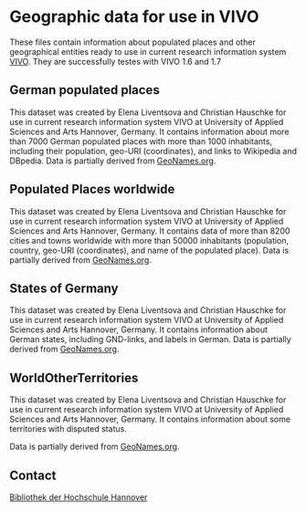 # Geographic data for use in VIVO

These files contain information about populated places and other geographical entities ready to use in current research information system [VIVO](http://vivoweb.org/). They are successfully testes with VIVO 1.6 and 1.7

## German populated places
This dataset was created by Elena Liventsova and Christian Hauschke for use in current research information system VIVO at University of Applied Sciences and Arts Hannover, Germany. It contains information about more than 7000 German populated places with more than 1000 inhabitants, including their population, geo-URI (coordinates), and links to Wikipedia and DBpedia.  Data is partially derived from [GeoNames.org](http://geonames.org).

## Populated Places worldwide
This dataset was created by Elena Liventsova and Christian Hauschke for use in current research information system VIVO at University of Applied Sciences and Arts Hannover, Germany. It contains data of more than 8200 cities and towns worldwide with more than 50000 inhabitants (population, country, geo-URI (coordinates), and name of the populated place). Data is partially derived from [GeoNames.org](http://geonames.org).

## States of Germany
This dataset was created by Elena Liventsova and Christian Hauschke for use in current research information system VIVO at University of Applied Sciences and Arts Hannover, Germany. It contains information about German states, including GND-links, and labels in German. Data is partially derived from [GeoNames.org](http://geonames.org).

## WorldOtherTerritories

This dataset was created by Elena Liventsova and Christian Hauschke for use in current research information system VIVO at University of Applied Sciences and Arts Hannover, Germany. It contains information about some territories with disputed status.

Data is partially derived from [GeoNames.org](http://geonames.org).


## Contact

[Bibliothek der Hochschule Hannover](http://www.hs-hannover.de/bibl/kontakt/)
